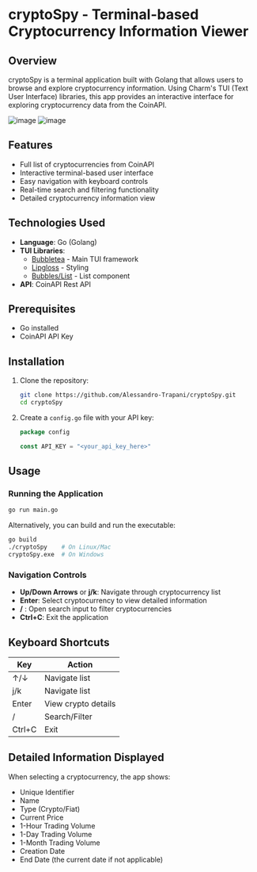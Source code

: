 # cryptoSpy - Terminal-based Cryptocurrency Information Viewer

## Overview

cryptoSpy is a terminal application built with Golang that allows users to browse and explore cryptocurrency information. Using Charm's TUI (Text User Interface) libraries, this app provides an interactive interface for exploring cryptocurrency data from the CoinAPI.



![image](https://github.com/user-attachments/assets/8fcf3652-9d00-4f26-8110-eea48b91fad6)
![image](https://github.com/user-attachments/assets/bb188318-0a26-4c61-a9de-b860ec1720a2)


## Features

- Full list of cryptocurrencies from CoinAPI
- Interactive terminal-based user interface
- Easy navigation with keyboard controls
- Real-time search and filtering functionality
- Detailed cryptocurrency information view

## Technologies Used

- **Language**: Go (Golang)
- **TUI Libraries**: 
  - [Bubbletea](https://github.com/charmbracelet/bubbletea) - Main TUI framework
  - [Lipgloss](https://github.com/charmbracelet/lipgloss) - Styling
  - [Bubbles/List](https://github.com/charmbracelet/bubbles) - List component
- **API**: CoinAPI Rest API

## Prerequisites

- Go installed
- CoinAPI API Key

## Installation

1. Clone the repository:
   ```bash
   git clone https://github.com/Alessandro-Trapani/cryptoSpy.git
   cd cryptoSpy
   ```

2. Create a `config.go` file with your API key:
   ```go
   package config

   const API_KEY = "<your_api_key_here>"
   ```
## Usage

### Running the Application

```bash
go run main.go
```

Alternatively, you can build and run the executable:

```bash
go build
./cryptoSpy    # On Linux/Mac
cryptoSpy.exe  # On Windows
```

### Navigation Controls

- **Up/Down Arrows** or **j/k**: Navigate through cryptocurrency list
- **Enter**: Select cryptocurrency to view detailed information
- **/** : Open search input to filter cryptocurrencies
- **Ctrl+C**: Exit the application

## Keyboard Shortcuts

| Key | Action |
|-----|--------|
| ↑/↓ | Navigate list |
| j/k | Navigate list |
| Enter | View crypto details |
| / | Search/Filter |
| Ctrl+C | Exit |

## Detailed Information Displayed

When selecting a cryptocurrency, the app shows:
- Unique Identifier
- Name
- Type (Crypto/Fiat)
- Current Price
- 1-Hour Trading Volume
- 1-Day Trading Volume
- 1-Month Trading Volume
- Creation Date
- End Date (the current date if not applicable)
